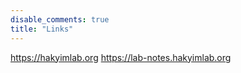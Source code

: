 ```yaml
---
disable_comments: true
title: "Links"
---
```


https://hakyimlab.org
https://lab-notes.hakyimlab.org
